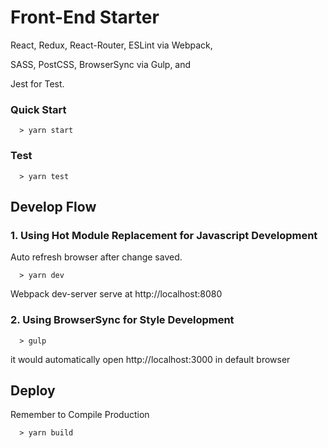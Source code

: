 # Front-End Starter

React, Redux, React-Router, ESLint via Webpack,

SASS, PostCSS, BrowserSync via Gulp, and

Jest for Test.

### Quick Start
```
  > yarn start
```

### Test
```
  > yarn test
```

## Develop Flow

### 1. Using Hot Module Replacement for Javascript Development
Auto refresh browser after change saved.
```
  > yarn dev
```
Webpack dev-server serve at http://localhost:8080

### 2. Using BrowserSync for Style Development
```
  > gulp
```
it would automatically open http://localhost:3000 in default browser


## Deploy
Remember to Compile Production
```
  > yarn build
```
